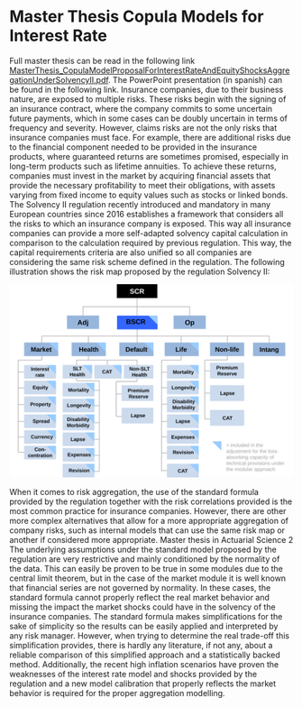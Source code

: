 # Master Thesis Copula Models for Interest Rate
Full master thesis can be read in the following link [MasterThesis_CopulaModelProposalForInterestRateAndEquityShocksAggregationUnderSolvencyII.pdf](https://github.com/asiergs/Master-Thesis-Copula-Models-for-Interest-Rate/blob/main/MasterThesis_CopulaModelProposalForInterestRateAndEquityShocksAggregationUnderSolvencyII.pdf). The PowerPoint presentation (in spanish) can be found in the following link.
Insurance companies, due to their business nature, are exposed to multiple risks. These risks begin with the signing of an insurance contract, where the company commits to some uncertain future payments, which in some cases can be doubly uncertain in terms of frequency and severity.
However, claims risks are not the only risks that insurance companies must face. For example, there are additional risks due to the financial component needed to be provided in the insurance products, where guaranteed returns are sometimes promised, especially in long-term products such as lifetime annuities. To achieve these returns, companies must invest in the market by acquiring financial assets that provide the necessary profitability to meet their obligations, with assets varying from fixed income to equity values such as stocks or linked bonds.
The Solvency II regulation recently introduced and mandatory in many European countries since 2016 establishes a framework that considers all the risks to which an insurance company is exposed. This way all insurance companies can provide a more self-adapted solvency capital calculation in comparison to the calculation required by previous regulation. This way, the capital requirements criteria are also unified so all companies are considering the same risk scheme defined in the regulation.
The following illustration shows the risk map proposed by the regulation Solvency II:
<p align="center">
   <img src="https://raw.githubusercontent.com/asiergs/Master-Thesis-Copula-Models-for-Interest-Rate/main/solvencyIIrisksmap.svg" alt="2400"/>
</p>
When it comes to risk aggregation, the use of the standard formula provided by the regulation together with the risk correlations provided is the most common practice for insurance companies. However, there are other more complex alternatives that allow for a more appropriate aggregation of company risks, such as internal models that can use the same risk map or another if considered more appropriate.
Master thesis in Actuarial Science
2
The underlying assumptions under the standard model proposed by the regulation are very restrictive and mainly conditioned by the normality of the data. This can easily be proven to be true in some modules due to the central limit theorem, but in the case of the market module it is well known that financial series are not governed by normality. In these cases, the standard formula cannot properly reflect the real market behavior and missing the impact the market shocks could have in the solvency of the insurance companies.
The standard formula makes simplifications for the sake of simplicity so the results can be easily applied and interpreted by any risk manager. However, when trying to determine the real trade-off this simplification provides, there is hardly any literature, if not any, about a reliable comparison of this simplified approach and a statistically backed method.
Additionally, the recent high inflation scenarios have proven the weaknesses of the interest rate model and shocks provided by the regulation and a new model calibration that properly reflects the market behavior is required for the proper aggregation modelling.
